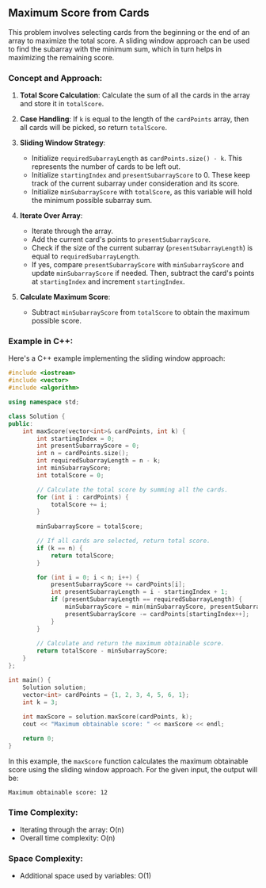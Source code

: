 ## Maximum Score from Cards

This problem involves selecting cards from the beginning or the end of an array to maximize the total score. A sliding window approach can be used to find the subarray with the minimum sum, which in turn helps in maximizing the remaining score.

### Concept and Approach:

1. **Total Score Calculation**: Calculate the sum of all the cards in the array and store it in `totalScore`.

2. **Case Handling**: If `k` is equal to the length of the `cardPoints` array, then all cards will be picked, so return `totalScore`.

3. **Sliding Window Strategy**:
   - Initialize `requiredSubarrayLength` as `cardPoints.size() - k`. This represents the number of cards to be left out.
   - Initialize `startingIndex` and `presentSubarrayScore` to 0. These keep track of the current subarray under consideration and its score.
   - Initialize `minSubarrayScore` with `totalScore`, as this variable will hold the minimum possible subarray sum.
   
4. **Iterate Over Array**:
   - Iterate through the array.
   - Add the current card's points to `presentSubarrayScore`.
   - Check if the size of the current subarray (`presentSubarrayLength`) is equal to `requiredSubarrayLength`.
   - If yes, compare `presentSubarrayScore` with `minSubarrayScore` and update `minSubarrayScore` if needed. Then, subtract the card's points at `startingIndex` and increment `startingIndex`.

5. **Calculate Maximum Score**:
   - Subtract `minSubarrayScore` from `totalScore` to obtain the maximum possible score.

### Example in C++:

Here's a C++ example implementing the sliding window approach:

```cpp
#include <iostream>
#include <vector>
#include <algorithm>

using namespace std;

class Solution {
public:
    int maxScore(vector<int>& cardPoints, int k) {
        int startingIndex = 0;
        int presentSubarrayScore = 0;
        int n = cardPoints.size();
        int requiredSubarrayLength = n - k;
        int minSubarrayScore;
        int totalScore = 0;

        // Calculate the total score by summing all the cards.
        for (int i : cardPoints) {
            totalScore += i;
        }
        
        minSubarrayScore = totalScore;

        // If all cards are selected, return total score.
        if (k == n) {
            return totalScore;
        }

        for (int i = 0; i < n; i++) {
            presentSubarrayScore += cardPoints[i];
            int presentSubarrayLength = i - startingIndex + 1;
            if (presentSubarrayLength == requiredSubarrayLength) {
                minSubarrayScore = min(minSubarrayScore, presentSubarrayScore);
                presentSubarrayScore -= cardPoints[startingIndex++];
            }
        }
        
        // Calculate and return the maximum obtainable score.
        return totalScore - minSubarrayScore;
    }
};

int main() {
    Solution solution;
    vector<int> cardPoints = {1, 2, 3, 4, 5, 6, 1};
    int k = 3;
    
    int maxScore = solution.maxScore(cardPoints, k);
    cout << "Maximum obtainable score: " << maxScore << endl;

    return 0;
}
```

In this example, the `maxScore` function calculates the maximum obtainable score using the sliding window approach. For the given input, the output will be:

```
Maximum obtainable score: 12
```

### Time Complexity:
- Iterating through the array: O(n)
- Overall time complexity: O(n)

### Space Complexity:
- Additional space used by variables: O(1)
